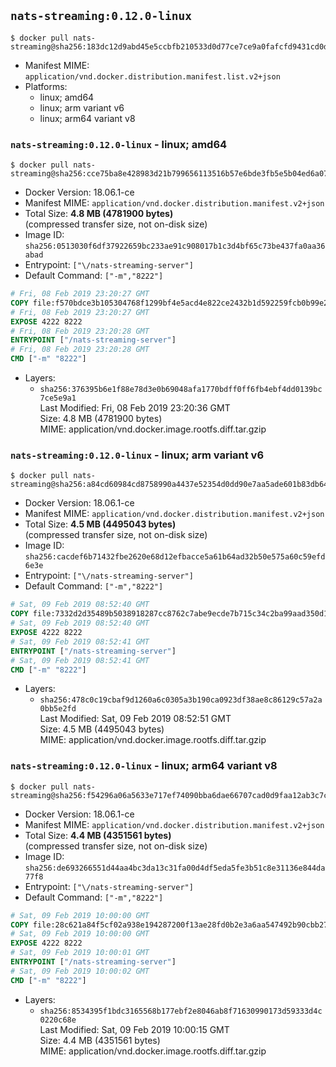 ## `nats-streaming:0.12.0-linux`

```console
$ docker pull nats-streaming@sha256:183dc12d9abd45e5ccbfb210533d0d77ce7ce9a0fafcfd9431cd0d8995bdb099
```

-	Manifest MIME: `application/vnd.docker.distribution.manifest.list.v2+json`
-	Platforms:
	-	linux; amd64
	-	linux; arm variant v6
	-	linux; arm64 variant v8

### `nats-streaming:0.12.0-linux` - linux; amd64

```console
$ docker pull nats-streaming@sha256:cce75ba8e428983d21b799656113516b57e6bde3fb5e5b04ed6a076aef69a986
```

-	Docker Version: 18.06.1-ce
-	Manifest MIME: `application/vnd.docker.distribution.manifest.v2+json`
-	Total Size: **4.8 MB (4781900 bytes)**  
	(compressed transfer size, not on-disk size)
-	Image ID: `sha256:0513030f6df37922659bc233ae91c908017b1c3d4bf65c73be437fa0aa36abad`
-	Entrypoint: `["\/nats-streaming-server"]`
-	Default Command: `["-m","8222"]`

```dockerfile
# Fri, 08 Feb 2019 23:20:27 GMT
COPY file:f570bdce3b105304768f1299bf4e5acd4e822ce2432b1d592259fcb0b99e2074 in /nats-streaming-server 
# Fri, 08 Feb 2019 23:20:27 GMT
EXPOSE 4222 8222
# Fri, 08 Feb 2019 23:20:28 GMT
ENTRYPOINT ["/nats-streaming-server"]
# Fri, 08 Feb 2019 23:20:28 GMT
CMD ["-m" "8222"]
```

-	Layers:
	-	`sha256:376395b6e1f88e78d3e0b69048afa1770bdff0ff6fb4ebf4dd0139bc7ce5e9a1`  
		Last Modified: Fri, 08 Feb 2019 23:20:36 GMT  
		Size: 4.8 MB (4781900 bytes)  
		MIME: application/vnd.docker.image.rootfs.diff.tar.gzip

### `nats-streaming:0.12.0-linux` - linux; arm variant v6

```console
$ docker pull nats-streaming@sha256:a84cd60984cd8758990a4437e52354d0dd90e7aa5ade601b83db64c5aa60f8e6
```

-	Docker Version: 18.06.1-ce
-	Manifest MIME: `application/vnd.docker.distribution.manifest.v2+json`
-	Total Size: **4.5 MB (4495043 bytes)**  
	(compressed transfer size, not on-disk size)
-	Image ID: `sha256:cacdef6b71432fbe2620e68d12efbacce5a61b64ad32b50e575a60c59efd6e3e`
-	Entrypoint: `["\/nats-streaming-server"]`
-	Default Command: `["-m","8222"]`

```dockerfile
# Sat, 09 Feb 2019 08:52:40 GMT
COPY file:7332d2d35489b5038918287cc8762c7abe9ecde7b715c34c2ba99aad350d1f96 in /nats-streaming-server 
# Sat, 09 Feb 2019 08:52:40 GMT
EXPOSE 4222 8222
# Sat, 09 Feb 2019 08:52:41 GMT
ENTRYPOINT ["/nats-streaming-server"]
# Sat, 09 Feb 2019 08:52:41 GMT
CMD ["-m" "8222"]
```

-	Layers:
	-	`sha256:478c0c19cbaf9d1260a6c0305a3b190ca0923df38ae8c86129c57a2a0bb5e2fd`  
		Last Modified: Sat, 09 Feb 2019 08:52:51 GMT  
		Size: 4.5 MB (4495043 bytes)  
		MIME: application/vnd.docker.image.rootfs.diff.tar.gzip

### `nats-streaming:0.12.0-linux` - linux; arm64 variant v8

```console
$ docker pull nats-streaming@sha256:f54296a06a5633e717ef74090bba6dae66707cad0d9faa12ab3c7c3586394328
```

-	Docker Version: 18.06.1-ce
-	Manifest MIME: `application/vnd.docker.distribution.manifest.v2+json`
-	Total Size: **4.4 MB (4351561 bytes)**  
	(compressed transfer size, not on-disk size)
-	Image ID: `sha256:de693266551d44aa4bc3da13c31fa00d4df5eda5fe3b51c8e31136e844da77f8`
-	Entrypoint: `["\/nats-streaming-server"]`
-	Default Command: `["-m","8222"]`

```dockerfile
# Sat, 09 Feb 2019 10:00:00 GMT
COPY file:28c621a84f5cf02a938e194287200f13ae28fd0b2e3a6aa547492b90cbb27c04 in /nats-streaming-server 
# Sat, 09 Feb 2019 10:00:00 GMT
EXPOSE 4222 8222
# Sat, 09 Feb 2019 10:00:01 GMT
ENTRYPOINT ["/nats-streaming-server"]
# Sat, 09 Feb 2019 10:00:02 GMT
CMD ["-m" "8222"]
```

-	Layers:
	-	`sha256:8534395f1bdc3165568b177ebf2e8046ab8f71630990173d59333d4c0220c68e`  
		Last Modified: Sat, 09 Feb 2019 10:00:15 GMT  
		Size: 4.4 MB (4351561 bytes)  
		MIME: application/vnd.docker.image.rootfs.diff.tar.gzip
